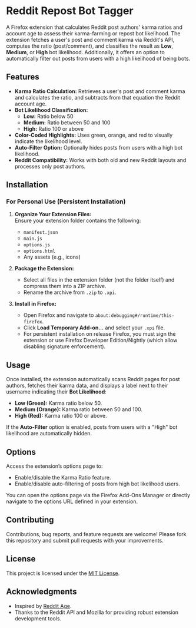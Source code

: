 # Reddit Repost Bot Tagger

A Firefox extension that calculates Reddit post authors' karma ratios and account age to assess their karma-farming or repost bot likelihood. The extension fetches a user's post and comment karma via Reddit's API, computes the ratio (post/comment), and classifies the result as **Low**, **Medium**, or **High** bot likelihood. Additionally, it offers an option to automatically filter out posts from users with a high likelihood of being bots.

## Features

- **Karma Ratio Calculation:** Retrieves a user's post and comment karma and calculates the ratio, and subtracts from that equation the Reddit account age.
- **Bot Likelihood Classification:**  
  - **Low:** Ratio below 50  
  - **Medium:** Ratio between 50 and 100  
  - **High:** Ratio 100 or above  
- **Color-Coded Highlights:** Uses green, orange, and red to visually indicate the likelihood level.
- **Auto-Filter Option:** Optionally hides posts from users with a high bot likelihood.
- **Reddit Compatibility:** Works with both old and new Reddit layouts and processes only post authors.

## Installation

### For Personal Use (Persistent Installation)

1. **Organize Your Extension Files:**  
   Ensure your extension folder contains the following:
   - `manifest.json`
   - `main.js`
   - `options.js`
   - `options.html`
   - Any assets (e.g., icons)

2. **Package the Extension:**  
   - Select all files in the extension folder (not the folder itself) and compress them into a ZIP archive.
   - Rename the archive from `.zip` to `.xpi`.

3. **Install in Firefox:**  
   - Open Firefox and navigate to `about:debugging#/runtime/this-firefox`.
   - Click **Load Temporary Add-on…** and select your `.xpi` file.
   - For persistent installation on release Firefox, you must sign the extension or use Firefox Developer Edition/Nightly (which allow disabling signature enforcement).

## Usage

Once installed, the extension automatically scans Reddit pages for post authors, fetches their karma data, and displays a label next to their username indicating their **Bot Likelihood**:
- **Low (Green):** Karma ratio below 50.
- **Medium (Orange):** Karma ratio between 50 and 100.
- **High (Red):** Karma ratio 100 or above.

If the **Auto-Filter** option is enabled, posts from users with a "High" bot likelihood are automatically hidden.

## Options

Access the extension’s options page to:
- Enable/disable the Karma Ratio feature.
- Enable/disable auto-filtering of posts from high bot likelihood users.

You can open the options page via the Firefox Add-Ons Manager or directly navigate to the options URL defined in your extension.

## Contributing

Contributions, bug reports, and feature requests are welcome! Please fork this repository and submit pull requests with your improvements.

## License

This project is licensed under the [MIT License](LICENSE).

## Acknowledgments

- Inspired by [Reddit Age](]https://github.com/golf1052/reddit-age).
- Thanks to the Reddit API and Mozilla for providing robust extension development tools.
